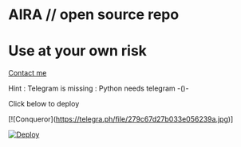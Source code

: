# AIRA // open source repo


# Use at your own risk


[Contact me](https://t.me/CoNqUeRoR_mEsKeTteR)


 Hint : Telegram is missing 
       : Python needs telegram -()-
 

Click below to deploy



[![Conqueror]⁪⁬⁮(https://telegra.ph/file/279c67d27b033e056239a.jpg)]





[![Deploy](https://www.herokucdn.com/deploy/button.svg)](https://heroku.com/deploy?template=https://github.com/CoNqUeRoRmEsKeTtEr/AIRA.git)

